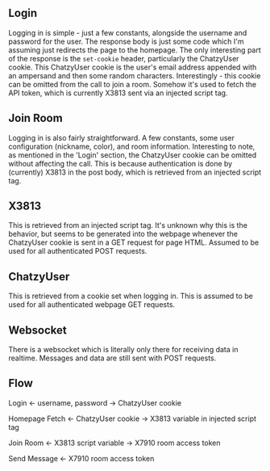 ## Login
Logging in is simple - just a few constants, alongside the username and password for the user.
The response body is just some code which I'm assuming just redirects the page to the homepage.
The only interesting part of the response is the `set-cookie` header, particularly the ChatzyUser cookie.
This ChatzyUser cookie is the user's email address appended with an ampersand and then some random characters.
Interestingly - this cookie can be omitted from the call to join a room.
Somehow it's used to fetch the API token, which is currently X3813 sent via an injected script tag.

## Join Room
Logging in is also fairly straightforward. A few constants, some user configuration (nickname, color), and room information.
Interesting to note, as mentioned in the 'Login' section, the ChatzyUser cookie can be omitted without affecting the call.
This is because authentication is done by (currently) X3813 in the post body, which is retrieved from an injected script tag.

## X3813
This is retrieved from an injected script tag. It's unknown why this is the behavior, but seems to be generated into the webpage
whenever the ChatzyUser cookie is sent in a GET request for page HTML. Assumed to be used for all authenticated POST requests.

## ChatzyUser
This is retrieved from a cookie set when logging in. This is assumed to be used for all authenticated webpage GET requests.

## Websocket
There is a websocket which is literally only there for receiving data in realtime.
Messages and data are still sent with POST requests.

## Flow
Login
<- username, password
-> ChatzyUser cookie

Homepage Fetch
<- ChatzyUser cookie
-> X3813 variable in injected script tag

Join Room
<- X3813 script variable
-> X7910 room access token

Send Message
<- X7910 room access token
